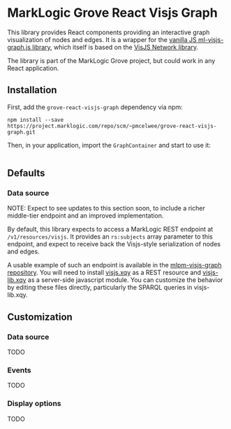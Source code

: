 # MarkLogic Grove React Visjs Graph

This library provides React components providing an interactive graph
visualization of nodes and edges. It is a wrapper for the [vanilla JS
ml-visjs-graph.js library](https://github.com/grtjn/ml-visjs-graph.js), which
itself is based on the [VisJS Network library](http://visjs.org/docs/network/).

The library is part of the MarkLogic Grove project, but could work in any React application.

## Installation

First, add the `grove-react-visjs-graph` dependency via npm:

    npm install --save https://project.marklogic.com/repo/scm/~pmcelwee/grove-react-visjs-graph.git

Then, in your application, import the `GraphContainer` and start to use it:

```javascript
```

## Defaults

### Data source

NOTE: Expect to see updates to this section soon, to include a richer middle-tier endpoint and an improved implementation.

By default, this library expects to access a MarkLogic REST endpoint at `/v1/resources/visjs`. It provides an `rs:subjects` array parameter to this endpoint, and expect to receive back the Visjs-style serialization of nodes and edges.

A usable example of such an endpoint is available in the [mlpm-visjs-graph repository](https://github.com/patrickmcelwee/mlpm-visjs-graph). You will need to install [visjs.xqy](https://github.com/patrickmcelwee/mlpm-visjs-graph/blob/master/visjs.xqy) as a REST resource and [visjs-lib.xqy](https://github.com/patrickmcelwee/mlpm-visjs-graph/blob/master/visjs-lib.xqy) as a server-side javascript module. You can customize the behavior by editing these files directly, particularly the SPARQL queries in visjs-lib.xqy.

## Customization

### Data source

TODO

### Events

TODO

### Display options

TODO
